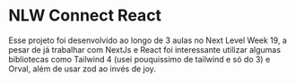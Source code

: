 # NLW Connect React

Esse projeto foi desenvolvido ao longo de 3 aulas no Next Level Week 19, a pesar de já trabalhar com NextJs e React foi interessante utilizar algumas bibliotecas como Tailwind 4 (usei pouquissimo de tailwind e só do 3) e Orval, além de usar zod ao invés de joy.